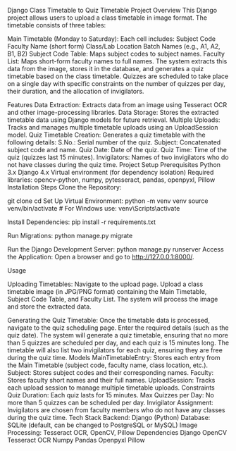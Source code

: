 Django Class Timetable to Quiz Timetable Project
Overview
This Django project allows users to upload a class timetable in image format. The timetable consists of three tables:

Main Timetable (Monday to Saturday): Each cell includes:
Subject Code
Faculty Name (short form)
Class/Lab Location
Batch Names (e.g., A1, A2, B1, B2)
Subject Code Table: Maps subject codes to subject names.
Faculty List: Maps short-form faculty names to full names.
The system extracts this data from the image, stores it in the database, and generates a quiz timetable based on the class timetable. Quizzes are scheduled to take place on a single day with specific constraints on the number of quizzes per day, their duration, and the allocation of invigilators.

Features
Data Extraction: Extracts data from an image using Tesseract OCR and other image-processing libraries.
Data Storage: Stores the extracted timetable data using Django models for future retrieval.
Multiple Uploads: Tracks and manages multiple timetable uploads using an UploadSession model.
Quiz Timetable Creation: Generates a quiz timetable with the following details:
S.No.: Serial number of the quiz.
Subject: Concatenated subject code and name.
Quiz Date: Date of the quiz.
Quiz Time: Time of the quiz (quizzes last 15 minutes).
Invigilators: Names of two invigilators who do not have classes during the quiz time.
Project Setup
Prerequisites
Python 3.x
Django 4.x
Virtual environment (for dependency isolation)
Required libraries: opencv-python, numpy, pytesseract, pandas, openpyxl, Pillow
Installation Steps
Clone the Repository:


git clone <repository-url>
cd <project-folder>
Set Up Virtual Environment:
python -m venv venv
source venv/bin/activate  # For Windows use: venv\Scripts\activate

Install Dependencies:
pip install -r requirements.txt

Run Migrations:
python manage.py migrate

Run the Django Development Server:
python manage.py runserver
Access the Application: Open a browser and go to http://127.0.0.1:8000/.

Usage

Uploading Timetables:
Navigate to the upload page.
Upload a class timetable image (in JPG/PNG format) containing the Main Timetable, Subject Code Table, and Faculty List.
The system will process the image and store the extracted data.

Generating the Quiz Timetable:
Once the timetable data is processed, navigate to the quiz scheduling page.
Enter the required details (such as the quiz date).
The system will generate a quiz timetable, ensuring that no more than 5 quizzes are scheduled per day, and each quiz is 15 minutes long.
The timetable will also list two invigilators for each quiz, ensuring they are free during the quiz time.
Models
MainTimetableEntry: Stores each entry from the Main Timetable (subject code, faculty name, class location, etc.).
Subject: Stores subject codes and their corresponding names.
Faculty: Stores faculty short names and their full names.
UploadSession: Tracks each upload session to manage multiple timetable uploads.
Constraints
Quiz Duration: Each quiz lasts for 15 minutes.
Max Quizzes per Day: No more than 5 quizzes can be scheduled per day.
Invigilator Assignment: Invigilators are chosen from faculty members who do not have any classes during the quiz time.
Tech Stack
Backend: Django (Python)
Database: SQLite (default, can be changed to PostgreSQL or MySQL)
Image Processing: Tesseract OCR, OpenCV, Pillow
Dependencies
Django
OpenCV
Tesseract OCR
Numpy
Pandas
Openpyxl
Pillow
